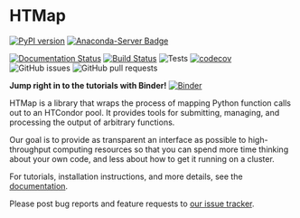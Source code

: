 # HTMap

[![PyPI version](https://badge.fury.io/py/htmap.svg)](https://badge.fury.io/py/htmap)
[![Anaconda-Server Badge](https://anaconda.org/conda-forge/htmap/badges/version.svg)](https://anaconda.org/conda-forge/htmap)

[![Documentation Status](https://readthedocs.org/projects/htmap/badge/?version=latest)](https://htmap.readthedocs.io/en/latest/?badge=latest)
[![Build Status](https://travis-ci.com/htcondor/htmap.svg?branch=master)](https://travis-ci.com/htcondor/htmap)
![Tests](https://github.com/htcondor/htmap/workflows/Tests/badge.svg)
[![codecov](https://codecov.io/gh/htcondor/htmap/branch/master/graph/badge.svg)](https://codecov.io/gh/htcondor/htmap)
![GitHub issues](https://img.shields.io/github/issues/htcondor/htmap)
![GitHub pull requests](https://img.shields.io/github/issues-pr/htcondor/htmap)

**Jump right in to the tutorials with Binder!**
[![Binder](https://mybinder.org/badge_logo.svg)](https://mybinder.org/v2/gh/htcondor/htmap/master?urlpath=lab%2Ftree%2Ffirst-steps.ipynb)

HTMap is a library that wraps the process of mapping Python function calls out
to an HTCondor pool.
It provides tools for submitting, managing, and processing the output of
arbitrary functions.

Our goal is to provide as transparent an interface as possible to
high-throughput computing resources so that you can spend more time thinking
about your own code, and less about how to get it running on a cluster.

For tutorials, installation instructions, and more details, see the
[documentation](https://htmap.readthedocs.io/en/latest/).

Please post bug reports and feature requests to
[our issue tracker](https://github.com/htcondor/htmap/issues).
